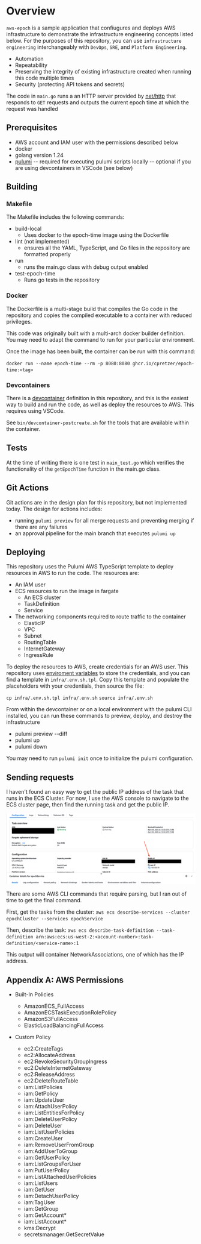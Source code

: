 # Overview

`aws-epoch` is a sample application that confiugures and deploys AWS infrastructure 
to demonstrate the infrastructure engineering concepts listed below. For the
purposes of this repository, you can use `infrastructure engineering` interchangeably
with `DevOps`, `SRE`, and `Platform Engineering`.
- Automation
- Repeatability
- Preserving the integrity of existing infrastructure created when running this code multiple times
- Security (protecting API tokens and secrets)

The code in `main.go` runs a an HTTP server provided by [net/http](https://pkg.go.dev/net/http) 
that responds to `GET` requests and outputs the current epoch time at which the
request was handled

## Prerequisites

- AWS account and IAM user with the permissions described below 
- docker
- golang version 1.24
- [pulumi](https://www.pulumi.com/registry/packages/aws/installation-configuration/#set-credentials-as-environment-variables)
-- required for executing pulumi scripts locally
-- optional if you are using devcontainers in VSCode (see below)

## Building

### Makefile

The Makefile includes the following commands:

- build-local
  - Uses docker to the epoch-time image using the Dockerfile
- lint (not implemented)
  - ensures all the YAML, TypeScript, and Go files in the repository are
    formatted properly
- run
  - runs the main.go class with debug output enabled
- test-epoch-time
  - Runs go tests in the repository

### Docker

The Dockerfile is a multi-stage build that compiles the Go code in the repository
and copies the compiled executable to a container with reduced privileges.

This code was originally built with a multi-arch docker builder definition. You
may need to adapt the command to run for your particular environment.

Once the image has been built, the container can be run with this command:

`docker run --name epoch-time --rm -p 8080:8080 ghcr.io/cpretzer/epoch-time:<tag>`

### Devcontainers

There is a [devcontainer](https://containers.dev/) definition in this
repository, and this is the easiest way to build and run the code, as well as
deploy the resources to AWS. This requires using VSCode.

See `bin/devcontainer-postcreate.sh` for the tools that are available within
the container.

## Tests

At the time of writing there is one test in `main_test.go` which verifies
the functionality of the `getEpochTime` function in the main.go class.

## Git Actions

Git actions are in the design plan for this repository, but not implemented
today. The design for actions includes:

- running `pulumi preview` for all merge requests and preventing merging if
there are any failures
- an approval pipeline for the main branch that executes `pulumi up`

## Deploying

This repository uses the Pulumi AWS TypeScript template to deploy resources in
AWS to run the code. The resources are:

- An IAM user
- ECS resources to run the image in fargate
  - An ECS cluster
  - TaskDefinition
  - Service
- The networking components required to route traffic to the container
  - ElasticIP
  - VPC
  - Subnet
  - RoutingTable
  - InternetGateway
  - IngressRule

To deploy the resources to AWS, create credentials for an AWS
user. This repository uses [enviroment variables](https://www.pulumi.com/registry/packages/aws/installation-configuration/#set-credentials-as-environment-variables) to store the credentials, and
you can find a template in `infra/.env.sh.tpl`. Copy this template and
populate the placeholders with your credentials, then source the file:

`cp infra/.env.sh.tpl infra/.env.sh`
`source infra/.env.sh`

From within the devcontainer or on a local environment with the pulumi
CLI installed, you can run these commands to preview, deploy, and destroy
the infrastructure

- pulumi preview --diff
- pulumi up
- pulumi down

You may need to run `pulumi init` once to initialize the pulumi configuration.

## Sending requests

I haven't found an easy way to get the public IP address of the task that
runs in the ECS Cluster. For now, I use the AWS console to navigate to the ECS
cluster page, then find the running task and get the public IP.

![Public IP](public-ip.png "Public IP")

There are some AWS CLI commands that require parsing, but I ran out of time to
get the final command.

First, get the tasks from the cluster:
`aws ecs describe-services --cluster epochCluster --services epochService`

Then, describe the task: `aws ecs describe-task-definition --task-definition arn:aws:ecs:us-west-2:<account-number>:task-definition/<service-name>:1`

This output will container NetworkAssociations, one of which has the IP address.

## Appendix A: AWS Permissions

- Built-In Policies
  - AmazonECS_FullAccess
  - AmazonECSTaskExecutionRolePolicy
  - AmazonS3FullAccess
  - ElasticLoadBalancingFullAccess

- Custom Policy
  - ec2:CreateTags
  - ec2:AllocateAddress
  - ec2:RevokeSecurityGroupIngress
  - ec2:DeleteInternetGateway
  - ec2:ReleaseAddress
  - ec2:DeleteRouteTable
  - iam:ListPolicies
  - iam:GetPolicy
  - iam:UpdateUser
  - iam:AttachUserPolicy
  - iam:ListEntitiesForPolicy
  - iam:DeleteUserPolicy
  - iam:DeleteUser
  - iam:ListUserPolicies
  - iam:CreateUser
  - iam:RemoveUserFromGroup
  - iam:AddUserToGroup
  - iam:GetUserPolicy
  - iam:ListGroupsForUser
  - iam:PutUserPolicy
  - iam:ListAttachedUserPolicies
  - iam:ListUsers
  - iam:GetUser
  - iam:DetachUserPolicy
  - iam:TagUser
  - iam:GetGroup
  - iam:GetAccount*
  - iam:ListAccount*
  - kms:Decrypt
  - secretsmanager:GetSecretValue